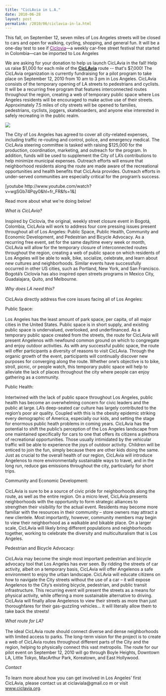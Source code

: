 ```yaml
---
title: "CicLAvia in L.A."
date: 2010-06-28
layout: post
permalink: /2010/06/ciclavia-in-la.html
---
```


<p>This fall, on September 12, seven miles of Los Angeles streets will be closed to cars and open for walking, cycling, shopping, and general fun. It will be a one-day test to see if <a href="http://en.wikipedia.org/wiki/Ciclov%C3%ADa"><font color="#810081">Ciclovia</font></a>—a weekly car-free street festival that started in Colombia—can be imported to Los Angeles</p> <p>We are asking for your donation to help us launch CicLAvia in the fall! Help us raise $1,000 for each mile of the <strong><a href="http://ciclavia.wordpress.com/" target="_blank">CicLAvia</a></strong> route -- that's $7,000! The CicLAvia organization is currently fundraising for a pilot program to take place on September 12, 2010 from 10 am to 3 pm in Los Angeles. CicLAvia consists of the temporary opening of LA streets to pedestrians and cyclists. It will be a recurring free program that features interconnected routes throughout the region, creating a web of temporary public space where Los Angeles residents will be encouraged to make active use of their streets. Approximately 7.5 miles of city streets will be opened to families, pedestrians, cyclists, joggers, skateboarders, and anyone else interested in safely recreating in the public realm.</p> <p></p>   <!--more-->  <p><a href="http://kck.st/boOMXD"><img border="0" src="http://www.kickstarter.com/projects/cicLAvia/ciclavia-0/widget/card.jpg" /></a></p> <p>The City of Los Angeles has agreed to cover all city-related expenses, including traffic re-routing and control, police, and emergency medical. The CicLAvia steering committee is tasked with raising $125,000 for the production, coordination, marketing, and outreach for the program. In addition, funds will be used to supplement the City of LA’s contributions to help minimize municipal expenses. Outreach efforts will ensure that neighborhood residents along the route are made aware of the recreational opportunities and health benefits that CicLAvia provides. Outreach efforts in under-served communities are especially critical for the program’s success.</p> <p>  [youtube http://www.youtube.com/watch?v=wgSGb74Pqy0&hl=fr_FR&fs=1&]</p> <p>Read more about what we're doing below!</p> <p><em>What is CicLAvía?</em><br /><br />Inspired by Ciclovía, the original, weekly street closure event in Bogotá, Colombia, CicLAvia will work to address four core pressing issues present throughout all of Los Angeles: Public Space, Public Health, Community and Economic Development, and Pedestrian and Bicycle Advocacy. As a recurring free event, set for the same day/time every week or month, CicLAvia will allow for the temporary closure of interconnected routes throughout the region, creating a web of public space on which residents of Los Angeles will be able to walk, bike, socialize, celebrate, and learn about new cultures and neighborhoods. Similar events have successfully occurred in other US cities, such as Portland, New York, and San Francisco. Bogotá’s Ciclovía has also inspired open streets programs in Mexico City, Guadalajara, Quito, and Melbourne.</p> <p><em>Why does LA need this?</em><br /><br />CicLAvia directly address five core issues facing all of Los Angeles:</p> <p>Public Space:<br /><br />Los Angeles has the least amount of park space, per capita, of all major cities in the United States. Public space is in short supply, and existing public space is undervalued, overlooked, and underfinanced. As a temporary public space created from the streets, the route for CicLAvia will present Angelenos with newfound common ground on which to congregate and enjoy outdoor activities. As with any successful public space, the route will offer participants a diversity of reasons to visit CicLAvia. Through the organic growth of the event, participants will continually discover new purposes for converging along the route. Whether one’s objective is to bike, stroll, picnic, or people watch, this temporary public space will help to alleviate the lack of places throughout the city where people can enjoy gathering as a community.</p> <p>Public Health:<br /><br />Intertwined with the lack of public space throughout Los Angeles, public health has become an overwhelming concern for civic leaders and the public at large. LA’s deep-seated car culture has largely contributed to the region’s poor air quality. Coupled with this is the obesity epidemic striking every demographic of America, especially our kids, and setting the stage for enormous public heath problems in coming years. CicLAvia has the potential to shift the public’s perception of the Los Angeles landscape from one maintained specifically for cars to one that offers its citizens a plethora of recreational opportunities. Those usually intimidated by the vehicular traffic will be able to experience the joys of outdoor activity. Children will be enticed to join the fun, simply because there are other kids doing the same. Just as crucial to the overall health of our region, CicLAvia will introduce Angelenos to more environmentally sustainable ways to travel, and in the long run, reduce gas emissions throughout the city, particularly for short trips.</p> <p>Community and Economic Development:<br /><br />CicLAvia is sure to be a source of civic pride for neighborhoods along the route, as well as the entire region. On a micro level, CicLAvia presents neighborhoods with the opportunity to form strategic alliances to strengthen their visibility for the actual event. Residents may become more familiar with the resources in their community – store owners may attract a new clientele. Most importantly, however, community members may begin to view their neighborhood as a walkable and bikable place. On a larger scale, CicLAvía will likely bring different populations and neighborhoods together, working to celebrate the diversity and multiculturalism that is Los Angeles.</p> <p>Pedestrian and Bicycle Advocacy:<br /><br />CicLAvia may become the single most important pedestrian and bicycle advocacy tool that Los Angeles has ever seen. By ridding the streets of car activity, albeit on a temporary basis, CicLAvia will offer Angelenos a safe environment to enjoy the urban landscape. CicLAvia will educate citizens on how to navigate the City streets without the use of a car – it will expose Angelenos to the City’s existing bicycle, pedestrian, and public transit infrastructure. This recurring event will present the streets as a means for physical activity, while offering a more sustainable alternative to driving. CicLAvia will finally allow Angelenos to view their streets as more than just thoroughfares for their gas-guzzling vehicles… it will literally allow them to take back the streets!</p> <p><em>What route for LA?</em><br /><br />The ideal CicLAvia route should connect diverse and dense neighborhoods with limited access to parks. The long-term vision for the project is to create a web of CicLAvia routes throughout different parts of the City and the region, helping to physically connect this vast metropolis. The route for our pilot event on September 12, 2010 will go through Boyle Heights, Downtown LA, Little Tokyo, MacArthur Park, Koreatown, and East Hollywood.</p> <p><em>Contact</em><br /><br />To learn more about how you can get involved in Los Angeles’ first CicLAvia, please contact us at ciclaviala@gmail.co
m or visit <a href="http://www.ciclavia.org" rel="nofollow" target="_blank">www.ciclavia.org</a>.</p>